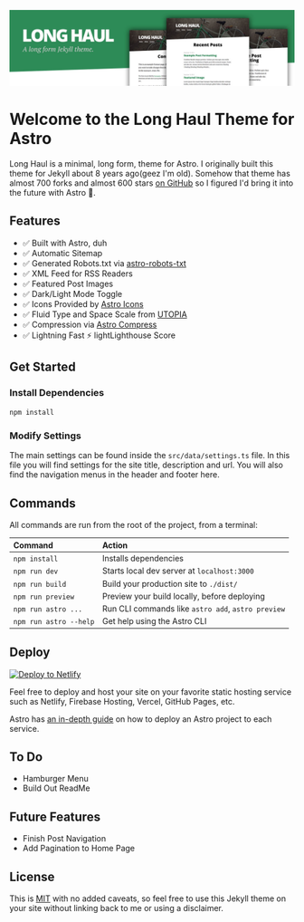 ![preview Long Haul](/preview.jpg)

# Welcome to the Long Haul Theme for Astro

Long Haul is a minimal, long form, theme for Astro. I originally built this theme for Jekyll about 8 years ago(geez I'm old). Somehow that theme has almost 700 forks and almost 600 stars [on GitHub](https://github.com/brianmaierjr/long-haul) so I figured I'd bring it into the future with Astro 🚀.

## Features

-   ✅ Built with Astro, duh
-   ✅ Automatic Sitemap
-   ✅ Generated Robots.txt via [astro-robots-txt](https://github.com/alextim/astro-lib/tree/main/packages/astro-robots-txt#readme)
-   ✅ XML Feed for RSS Readers
-   ✅ Featured Post Images
-   ✅ Dark/Light Mode Toggle
-   ✅ Icons Provided by [Astro Icons](https://www.astroicon.dev/)
-   ✅ Fluid Type and Space Scale from [UTOPIA](https://utopia.fyi)
-   ✅ Compression via [Astro Compress](https://github.com/astro-community/astro-compress)
-   ✅ Lightning Fast ⚡ lightLighthouse Score

## Get Started

### Install Dependencies

```sh
npm install
```

### Modify Settings

The main settings can be found inside the `src/data/settings.ts` file. In this file you will find settings for the site title, description and url. You will also find the navigation menus in the header and footer here.

## Commands

All commands are run from the root of the project, from a terminal:

| Command                | Action                                             |
| :--------------------- | :------------------------------------------------- |
| `npm install`          | Installs dependencies                              |
| `npm run dev`          | Starts local dev server at `localhost:3000`        |
| `npm run build`        | Build your production site to `./dist/`            |
| `npm run preview`      | Preview your build locally, before deploying       |
| `npm run astro ...`    | Run CLI commands like `astro add`, `astro preview` |
| `npm run astro --help` | Get help using the Astro CLI                       |

## Deploy

[![Deploy to Netlify](https://www.netlify.com/img/deploy/button.svg)](https://app.netlify.com/start/deploy?repository=https://github.com/brianmaierjr/long-haul-astro)

Feel free to deploy and host your site on your favorite static hosting service such as Netlify, Firebase Hosting, Vercel, GitHub Pages, etc.

Astro has [an in-depth guide](https://docs.astro.build/en/guides/deploy/) on how to deploy an Astro project to each service.

## To Do

-   Hamburger Menu
-   Build Out ReadMe

## Future Features

-   Finish Post Navigation
-   Add Pagination to Home Page

## License

This is [MIT](LICENSE) with no added caveats, so feel free to use this Jekyll theme on your site without linking back to me or using a disclaimer.
